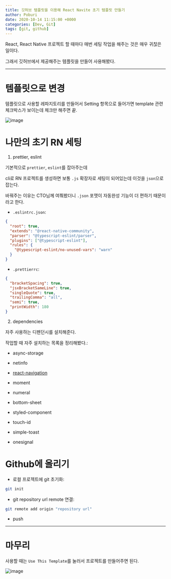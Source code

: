 ```yaml
---
title: 깃허브 템플릿을 이용해 React Navite 초기 템플릿 만들기
author: Poburi
date: 2020-10-14 11:15:00 +0000
categories: [Dev, Git]
tags: [git, github]
---
```


React, React Native 프로젝트 할 때마다 매번 세팅 작업을 해주는 것은 매우 귀찮은 일이다.

그래서 깃허브에서 제공해주는 템플릿을 만들어 사용해봤다.

---

# 템플릿으로 변경

템플릿으로 사용할 레파지토리를 만들어서 Setting 항목으로 들어가면 template 관련 체크박스가 보이는데 체크만 해주면 끝.

![image](https://user-images.githubusercontent.com/45615584/95934295-80025e00-0e0b-11eb-9743-3d444850b3b7.png)

# 나만의 초기 RN 세팅

1. prettier, eslint

기본적으로 `prettier`, `eslint`를 잡아주는데

cli로 RN 프로젝트를 생성하면 보통 `.js` 확장자로 세팅이 되어있는데 이것을 `json`으로 잡는다.

바꿔주는 이유는 CTO님께 여쭤봤더니 `.json` 포맷이 자동완성 기능이 더 편하기 때문이라고 한다.

- `.eslintrc.json`:

```json
{
  "root": true,
  "extends": "@react-native-community",
  "parser": "@typescript-eslint/parser",
  "plugins": ["@typescript-eslint"],
  "rules": {
    "@typescript-eslint/no-unused-vars": "warn"
  }
}
```

- `.prettierrc`:

```json
{
  "bracketSpacing": true,
  "jsxBracketSameLine": true,
  "singleQuote": true,
  "trailingComma": "all",
  "semi": true,
  "printWidth": 180
}
```

2. dependencies

자주 사용하는 디펜던시를 설치해준다.

작업할 때 자주 설치하는 목록을 정리해봤다.:

- async-storage

- netinfo

- [react-navigation](https://reactnavigation.org/docs/getting-started)

- moment

- numeral

- bottom-sheet

- styled-component

- touch-id

- simple-toast

- onesignal

# Github에 올리기

- 로컬 프로젝트에 git 초기화:

```bash
git init
```

- git repository url remote 연결:

```bash
git remote add origin "repository url"
```

- push

---

# 마무리

사용할 때는 `Use This Template`를 눌러서 프로젝트를 만들어주면 된다.

![image](https://user-images.githubusercontent.com/45615584/95935491-5ac31f00-0e0e-11eb-96ba-72f648a35400.png)
